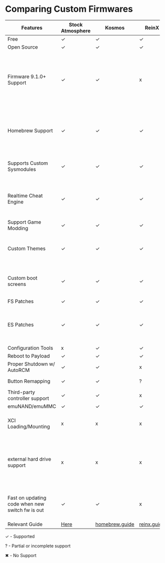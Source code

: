 # Comparing Custom Firmwares


| Features | Stock Atmosphere | Kosmos | ReinX | SXOS | Notes |
|----|----|----|----|----|----|
|Free   | ✓  | ✓  | ✓  | x (~$30 USD)  |   |
|Open Source   | ✓  |  ✓ |  ✓ |  x |   |
|Firmware 9.1.0+ Support    | ✓ | ✓ | x | ✓ | ReiNX is DEAD Project now. ReiNX have not been updated since 8.1.0 :(  |
|Homebrew Support| ✓ | ✓ | ✓ | ? | Be aware: Many homebrew app authors do not support sxos. |
|Supports Custom Sysmodules| ✓ | ✓ | ✓ | ✓ | not all sysmodules will work on sxos.  |
|Realtime Cheat Engine    | ✓ | ✓ | ✓ | ✓ | sxos have laggy cheat engine. it lags game with cheats enabled.  |
|Support Game Modding   | ✓ | ✓ | ✓ | ✓ |   |
|Custom Themes   | ✓ | ✓ | ✓ | ✓ | need to add a fix for lock screen themes on sxos  |
|Custom boot screens| ✓ | ✓ | ✓ | x | you cannot change boot screen on sxos at all.  |
|FS Patches  | ✓ | ✓ | ✓ | ✓ |   |
|ES Patches   | ✓ | ✓ | ✓ | ✓ | Atmosphere & Kosmos Sigpatches must be installed manually  |
|Configuration Tools   | x | ✓ | ✓ | ✓ |   |
|Reboot to Payload   | ✓ | ✓ | ✓ | ✓ |   |
|Proper Shutdown w/ AutoRCM   | ✓ | ✓ | x | x |   |
|Button Remapping    | ✓ | ✓ | ? | x | Using hid-mitm.  |
|Third-party controller support   | ✓ | ✓ | x | ✓ | sys-con or hid-mitm  |
|emuNAND/emuMMC   | ✓ | ✓ | ✓ | ✓ |   |
|XCI Loading/Mounting    | x | x | x  | ✓ | XCIs can be converted to NSP for other CFWs  |
|external hard drive support| x | x | x | ✓ | external drive support is being worked on for atmosphere right now.  |
|Fast on updating code when new switch fw is out| ✓ | ✓ | x | ✓ | ReiNX have not been updated since 8.1.0 :(  |
|Relevant Guide| [Here](https://switch.hacked.us) | [homebrew.guide](http://switch.homebrew.guide)  | [reinx.guide](https://reinx.guide)  | [sx.xecuter.com](https://sx.xecuter.com)  |   |


   
✓ - Supported

? - Partial or incomplete support

✖ - No Support   
   
   




